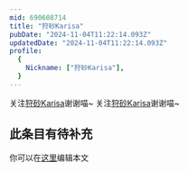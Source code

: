 ```yaml
---
mid: 690608714
title: "狩砂Karisa"
pubDate: "2024-11-04T11:22:14.093Z"
updatedDate: "2024-11-04T11:22:14.093Z"
profile:
  {
    Nickname: ["狩砂Karisa"],
  }
---
```


关注[狩砂Karisa](https://space.bilibili.com/690608714)谢谢喵~ 关注[狩砂Karisa](https://space.bilibili.com/690608714)谢谢喵~

## 此条目有待补充
你可以在[这里](https://github.com/Yuhanawa/VTuber.ICU-Content/edit/master/v/狩砂Karisa/index.md)编辑本文
